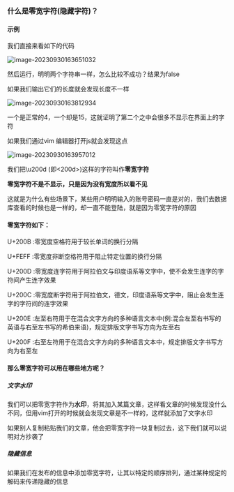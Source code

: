 ### 什么是零宽字符(隐藏字符)？

#### 示例

我们直接来看如下的代码

![image-20230930163651032](https://gitee.com/dont-sleep-in-the-morning/pictures/raw/master/image-20230930163651032.png)

然后运行，明明两个字符串一样，怎么比较不成功？结果为false

如果我们输出它们的长度就会发现长度不一样

![image-20230930163812934](https://gitee.com/dont-sleep-in-the-morning/pictures/raw/master/image-20230930163812934.png)

一个是正常的4，一个却是15，这就证明了第二个之中会很多不显示在界面上的字符

如果我们通过vim 编辑器打开js就会发现这点

![image-20230930163957012](https://gitee.com/dont-sleep-in-the-morning/pictures/raw/master/image-20230930163957012.png)

我们把\u200d (即<200d>)这样的字符叫作**零宽字符**

**零宽字符不是不显示，只是因为没有宽度所以看不见**

这就是为什么有些场景下，某些用户明明输入的账号密码一直是对的，我们去数据库查看的时候也是一样的，却一直不能登陆，就是因为零宽字符的原因



#### 零宽字符如下：

U+200B :零宽度空格符用于较长单词的换行分隔

U+FEFF :零宽度非断空格符用于阻止特定位置的换行分隔

U+200D :零宽度连字符用于阿拉伯文与印度语系等文字中，使不会发生连字的字符间产生连字效果

U+200C :零宽度断字符用于阿拉伯文，德文，印度语系等文字中，阻止会发生连字的字符间的连字效果

U+200E :左至右符用于在混合文字方向的多种语言文本中(例:混合左至右书写的英语与右至左书写的希伯来语)，规定排版文字书写方向为左至右

U+200F :右至左符用于在混合文字方向的多种语言文本中，规定排版文字书写方向为右至左


####  那么零宽字符可以用在哪些地方呢？

##### 文字水印

我们可以把零宽字符作为**水印**，将其加入某篇文章，这样看文章的时候发现没什么不同，但用vim打开的时候就会发现文章是不一样的，这样就添加了文字水印

如果别人复制粘贴我们的文章，他会把零宽字符一块复制过去，这下我们就可以说明对方抄袭了

##### 隐藏信息

如果我们在发布的信息中添加零宽字符，让其以特定的顺序排列，通过某种规定的解码来传递隐藏的信息